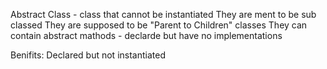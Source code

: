 Abstract Class - class that cannot be instantiated 
They are ment to be sub classed 
They are supposed to be "Parent to Children" classes
They can contain abstract mathods - declarde but have no implementations 

Benifits: 
    Declared but not instantiated
